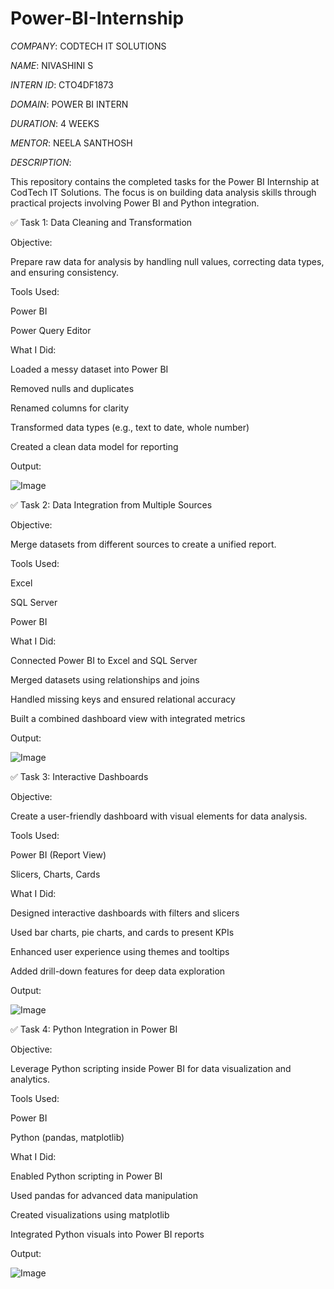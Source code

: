 # Power-BI-Internship

*COMPANY*: CODTECH IT SOLUTIONS

*NAME*: NIVASHINI S

*INTERN ID*: CTO4DF1873

*DOMAIN*: POWER BI INTERN

*DURATION*: 4 WEEKS

*MENTOR*: NEELA SANTHOSH

*DESCRIPTION*:

This repository contains the completed tasks for the Power BI Internship at CodTech IT Solutions. The focus is on building data analysis skills through practical projects involving Power BI and Python integration.


✅ Task 1: Data Cleaning and Transformation

Objective:

Prepare raw data for analysis by handling null values, correcting data types, and ensuring consistency.

Tools Used:

Power BI

Power Query Editor


What I Did:

Loaded a messy dataset into Power BI

Removed nulls and duplicates

Renamed columns for clarity

Transformed data types (e.g., text to date, whole number)

Created a clean data model for reporting

Output:

![Image](https://github.com/user-attachments/assets/417753d2-4fff-4039-ac0f-13a677c0a1a3)


✅ Task 2: Data Integration from Multiple Sources

Objective:

Merge datasets from different sources to create a unified report.

Tools Used:

Excel

SQL Server

Power BI


What I Did:

Connected Power BI to Excel and SQL Server

Merged datasets using relationships and joins

Handled missing keys and ensured relational accuracy

Built a combined dashboard view with integrated metrics

Output:

![Image](https://github.com/user-attachments/assets/dc8657c2-7af1-4506-b07f-e7443a75313d)


✅ Task 3: Interactive Dashboards

Objective:

Create a user-friendly dashboard with visual elements for data analysis.

Tools Used:

Power BI (Report View)

Slicers, Charts, Cards


What I Did:

Designed interactive dashboards with filters and slicers

Used bar charts, pie charts, and cards to present KPIs

Enhanced user experience using themes and tooltips

Added drill-down features for deep data exploration

Output:


![Image](https://github.com/user-attachments/assets/1ca6e9b4-06c9-4a2d-97c0-9a0b3b420b91)


✅ Task 4: Python Integration in Power BI

Objective:

Leverage Python scripting inside Power BI for data visualization and analytics.

Tools Used:

Power BI

Python (pandas, matplotlib)


What I Did:

Enabled Python scripting in Power BI

Used pandas for advanced data manipulation

Created visualizations using matplotlib

Integrated Python visuals into Power BI reports

Output:


![Image](https://github.com/user-attachments/assets/68c07d5a-a58d-4c5c-b526-8cd8f0628203)

